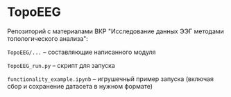# TopoEEG
Репозиторий с материалами ВКР "Исследование данных ЭЭГ методами топологического анализа":

```TopoEEG/...``` – составляющие написанного модуля

```TopoEEG_run.py``` – скрипт для запуска

```functionality_example.ipynb``` – игрушечный пример запуска (включая сбор и сохранение датасета в нужном формате)
